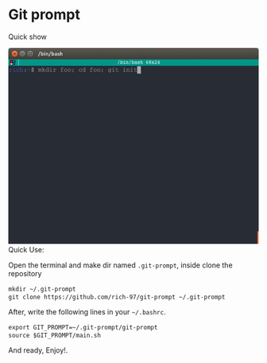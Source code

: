 # Git prompt
Quick show

![prompt](prompt.gif)
Quick Use:

Open the terminal and make dir named `.git-prompt`, inside clone the repository

```shell
mkdir ~/.git-prompt
git clone https://github.com/rich-97/git-prompt ~/.git-prompt
```

After, write the following lines in your `~/.bashrc`.

```shell
export GIT_PROMPT=~/.git-prompt/git-prompt
source $GIT_PROMPT/main.sh
```

And ready, Enjoy!.
